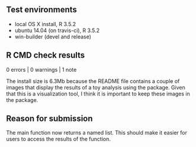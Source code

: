 ## Test environments
* local OS X install, R 3.5.2
* ubuntu 14.04 (on travis-ci), R 3.5.2
* win-builder (devel and release)

## R CMD check results

0 errors | 0 warnings | 1 note

The install size is 6.3Mb because the README file contains a couple of images
that display the results of a toy analysis using the package. Given that this
is a visualization tool, I think it is important to keep these images in the
package.

## Reason for submission

The main function now returns a named list. This should make it easier for
users to access the results of the function.

